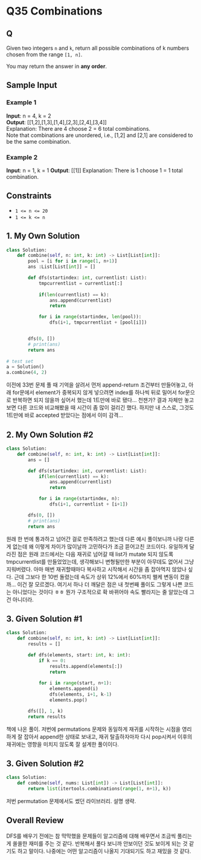 # Q35 Combinations

<!--22.11.22 해결, 책 346p-->

## Q

Given two integers `n` and `k`, return all possible combinations of k numbers chosen from the range `[1, n]`.

You may return the answer in __any order__.

## Sample Input

### Example 1
__Input__: n = 4, k = 2  
__Output__: [[1,2],[1,3],[1,4],[2,3],[2,4],[3,4]]  
Explanation: There are 4 choose 2 = 6 total combinations.  
Note that combinations are unordered, i.e., [1,2] and [2,1] are considered to be the same combination.

### Example 2
__Input__: n = 1, k = 1
__Output__: [[1]]
Explanation: There is 1 choose 1 = 1 total combination.  

## Constraints

- `1 <= n <= 20`
- `1 <= k <= n`

## 1. My Own Solution

```py
class Solution:
    def combine(self, n: int, k: int) -> List[List[int]]:
        pool = [i for i in range(1, n+1)]
        ans :List[List[int]] = []

        def dfs(startindex: int, currentlist: List):
            tmpcurrentlist = currentlist[:]
            
            if(len(currentlist) == k):
                ans.append(currentlist)
                return

            for i in range(startindex, len(pool)):
                dfs(i+1, tmpcurrentlist + [pool[i]])


        dfs(0, [])
        # print(ans)
        return ans
        
# test set
a = Solution()
a.combine(4, 2)
```

이전에 33번 문제 풀 때 기억을 살려서 먼저 append-return 조건부터 만들어놓고, 아래 for문에서 element가 중복되지 않게 넣으려면 index를 하나씩 뒤로 밀어서 for문으로 반복하면 되지 않을까 싶어서 했는데 1트만에 바로 됐다... 천잰가? 결과 자체만 놓고 보면 다른 코드와 비교해봤을 때 시간이 좀 많이 걸리긴 했다. 하지만 내 스스로, 그것도 1트만에 바로 accepted 받았다는 점에서 이미 감격... 


## 2. My Own Solution #2

```py
class Solution:
    def combine(self, n: int, k: int) -> List[List[int]]:
        ans = []

        def dfs(startindex: int, currentlist: List):
            if(len(currentlist) == k):
                ans.append(currentlist)
                return 

            for i in range(startindex, n):
                dfs(i+1, currentlist + [i+1])

        dfs(0, [])
        # print(ans)
        return ans
```

원래 한 번에 통과하고 넘어간 걸로 만족하려고 했는데 다른 예시 풀이보니까 나랑 다른게 없는데 왜 이렇게 차이가 많이날까 고민하다가 조금 뜯어고친 코드이다. 유일하게 달라진 점은 원래 코드에서는 다음 재귀로 넘어갈 때 list가 mutate 되지 않도록 tmpcurrentlist를 만들었었는데, 생각해보니 변형될만한 부분이 아무데도 없어서 그냥 지워버렸다. 아마 매번 재귀할때마다 복사하고 시작해서 시간을 좀 잡아먹지 않았나 싶다. 근데 그보다 한 10번 돌렸는데 속도가 상위 12%에서 60%까지 왤케 변동이 컸을까... 이건 잘 모르겠다. 여기서 하나 더 깨달은 점은 내 첫번째 풀이도 그렇게 나쁜 코드는 아니었다는 것이다 ㅎㅎ 뭔가 구조적으로 확 바뀌어야 속도 빨라지는 줄 알았는데 그건 아니더라.

## 3. Given Solution #1

```py
class Solution:
    def combine(self, n: int, k: int) -> List[List[int]]:
        results = []

        def dfs(elements, start: int, k: int):
            if k == 0:
                results.append(elements[:])
                return
            
            for i in range(start, n+1):
                elements.append(i)
                dfs(elements, i+1, k-1)
                elements.pop()

        dfs([], 1, k)
        return results
```

책에 나온 풀이. 저번에 permutations 문제와 동일하게 재귀를 시작하는 시점을 영리하게 잘 잡아서 append한 상태로 보내고, 재귀 탈출하자마자 다시 pop시켜서 이후의 재귀에는 영향을 미치지 않도록 잘 설계한 풀이이다.


## 3. Given Solution #2

```py
class Solution:
    def combine(self, nums: List[int]) -> List[List[int]]:
        return list(itertools.combinations(range(1, n+1), k))
```

저번 permutation 문제에서도 썼던 라이브러리. 설명 생략.

## Overall Review

DFS를 배우기 전에는 참 막막했을 문제들이 알고리즘에 대해 배우면서 조금씩 풀리는게 쏠쏠한 재미를 주는 것 같다. 반복해서 풀다 보니까 안보이던 것도 보이게 되는 것 같기도 하고 말이다. 나중에는 어떤 알고리즘이 나올지 기대되기도 하고 재밌을 것 같다.